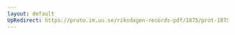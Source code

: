 ```yaml
---
layout: default
UpRedirect: https://pruto.im.uu.se/riksdagen-records-pdf/1875/prot-1875--ak--014/prot-1875--ak--014_001.pdf
---
```

